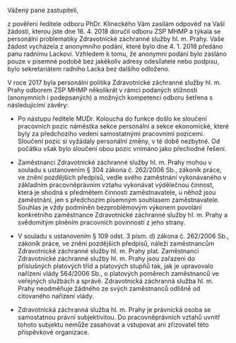 Vážený pane zastupiteli,

z pověření ředitele odboru PhDr. Klineckého Vám zasílám odpověď na  Vaši žádosti, kterou jste dne 16. 4. 2018 doručil odboru ZSP MHMP a týkala se personální problematiky Zdravotnické záchranné služby hl. m. Prahy. Vaše žádost vycházela z anonymního podání, které bylo dne 4. 1. 2018 předáno panu radnímu Lackovi. Vzhledem k tomu, že anonymní podání bylo zasláno pouze v písemné podobě bez jakékoliv adresy odesílatele nebo podpisu, bylo sekretariátem radního Lacka bez dalšího odloženo.

V roce 2017 byla personální politika Zdravotnické záchranné služby hl. m. Prahy odborem ZSP MHMP několikrát v rámci podaných stížností (anonymních i podepsaných) a možných kompetencí odboru šetřena s následujícími závěry:

- Po nástupu ředitele MUDr. Koloucha do funkce došlo ke sloučení pracovních pozic náměstka sekce personální a sekce ekonomické, které byly za předchozího vedení samostatnými pracovními pozicemi. Sloučení pozic si vyžádaly personální změny, v té době nezbytné. Od počátku však bylo sloučení obou pozic vnímáno jako přechodné řešení.

- Zaměstnanci Zdravotnické záchranné služby hl. m. Prahy mohou v souladu s ustanovením    § 304 zákona č. 262/2006 Sb., zákoník práce, ve znění pozdějších předpisů, vedle svého zaměstnání vykonávaného v základním pracovněprávním vztahu vykonávat výdělečnou činnost, která je shodná s předmětem činnosti zaměstnavatele, u něhož jsou zaměstnáni, jen s předchozím písemným souhlasem zaměstnavatele. Souhlas je vždy podmíněn bezproblémovým výkonem povolání konkrétního zaměstnance Zdravotnické záchranné služby hl. m. Prahy a svědomitým plněním pracovních povinností z jeho strany.

- V souladu s ustanovením § 109 odst. 3 písm. d) zákona č. 262/2006 Sb., zákoník práce, ve znění pozdějších předpisů, náleží zaměstnancům Zdravotnické záchranné služby hl. m. Prahy plat. Zaměstnanci Zdravotnické záchranné služby hl. m. Prahy jsou zařazeni do příslušných platových tříd a platových stupňů tak, jak je upravovalo nařízení vlády 564/2006 Sb., o platových poměrech zaměstnanců ve veřejných službách a správě. Zdravotnická záchranná služba hl. m. Prahy neodměňuje žádného ze svých zaměstnanců odlišně od citovaného nařízení vlády.

- Zdravotnická záchranná služba hl. m. Prahy je právnická osoba se samostatnou právní subjektivitou. Do pracovněprávních vztahů uvnitř tohoto subjektu  nemůže zasahovat a vstupovat ani zřizovatel této příspěvkové organizace.
